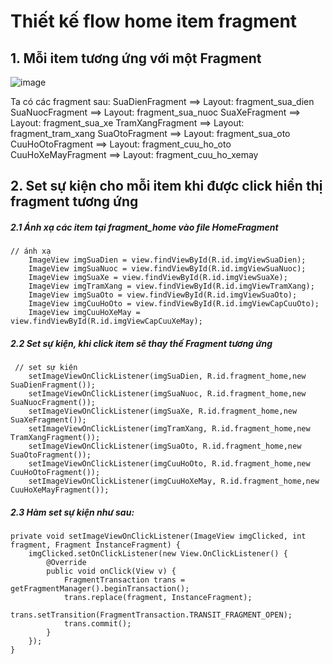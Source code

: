 # Thiết kế flow home item fragment
## 1. Mỗi item tương ứng với một Fragment
![image](https://user-images.githubusercontent.com/84958646/210164437-37b49df5-0e29-47c2-9b5d-c8bd87987d81.png)

Ta có các fragment sau:
  SuaDienFragment   ==> Layout: fragment_sua_dien
  SuaNuocFragment   ==> Layout: fragment_sua_nuoc
  SuaXeFragment     ==> Layout: fragment_sua_xe
  TramXangFragment  ==> Layout: fragment_tram_xang
  SuaOtoFragment    ==> Layout: fragment_sua_oto
  CuuHoOtoFragment  ==> Layout: fragment_cuu_ho_oto
  CuuHoXeMayFragment ==> Layout: fragment_cuu_ho_xemay


## 2. Set sự kiện cho mỗi item khi được click hiển thị fragment tương ứng

##### 2.1 Ánh xạ các item tại fragment_home vào file HomeFragment
    // ánh xạ
        ImageView imgSuaDien = view.findViewById(R.id.imgViewSuaDien);
        ImageView imgSuaNuoc = view.findViewById(R.id.imgViewSuaNuoc);
        ImageView imgSuaXe = view.findViewById(R.id.imgViewSuaXe);
        ImageView imgTramXang = view.findViewById(R.id.imgViewTramXang);
        ImageView imgSuaOto = view.findViewById(R.id.imgViewSuaOto);
        ImageView imgCuuHoOto = view.findViewById(R.id.imgViewCapCuuOto);
        ImageView imgCuuHoXeMay = view.findViewById(R.id.imgViewCapCuuXeMay);
##### 2.2 Set sự kiện, khi click item sẽ thay thế Fragment tương ứng
     // set sự kiện
        setImageViewOnClickListener(imgSuaDien, R.id.fragment_home,new SuaDienFragment());
        setImageViewOnClickListener(imgSuaNuoc, R.id.fragment_home,new SuaNuocFragment());
        setImageViewOnClickListener(imgSuaXe, R.id.fragment_home,new SuaXeFragment());
        setImageViewOnClickListener(imgTramXang, R.id.fragment_home,new TramXangFragment());
        setImageViewOnClickListener(imgSuaOto, R.id.fragment_home,new SuaOtoFragment());
        setImageViewOnClickListener(imgCuuHoOto, R.id.fragment_home,new CuuHoOtoFragment());
        setImageViewOnClickListener(imgCuuHoXeMay, R.id.fragment_home,new CuuHoXeMayFragment());
##### 2.3 Hàm set sự kiện như sau:

    private void setImageViewOnClickListener(ImageView imgClicked, int fragment, Fragment InstanceFragment) {
        imgClicked.setOnClickListener(new View.OnClickListener() {
            @Override
            public void onClick(View v) {
                FragmentTransaction trans = getFragmentManager().beginTransaction();
                trans.replace(fragment, InstanceFragment);
                trans.setTransition(FragmentTransaction.TRANSIT_FRAGMENT_OPEN);
                trans.commit();
            }
        });
    }
